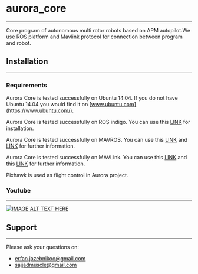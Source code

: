 # aurora_core
----------

Core program of autonomous multi rotor robots based on APM autopilot.We use ROS platform and Mavlink protocol for connection between program and robot.

## Installation
-------------------

### Requirements

Aurora Core is tested successfully on Ubuntu 14.04. If you do not have Ubuntu 14.04 you would find it on [www.ubuntu.com](https://www.ubuntu.com/).

Aurora Core is tested successfully on ROS indigo. You can use this [LINK](http://wiki.ros.org/indigo/Installation/Ubuntu) for installation.

Aurora Core is tested successfully on MAVROS. You can use this [LINK](http://wiki.ros.org/mavros) and [LINK](https://dev.px4.io/ros-mavros-installation.html) for further information.

Aurora Core is tested successfully on MAVLink. You can use this [LINK](http://wiki.ros.org/mavlink) and this [LINK](http://qgroundcontrol.org/mavlink/) for further information.

Pixhawk is used as flight control in Aurora project.

### Youtube
----------------

[![IMAGE ALT TEXT HERE](https://img.youtube.com/vi/wumIN9yP0dw/0.jpg)](https://www.youtube.com/watch?v=wumIN9yP0dw)


## Support
-----------------

Please ask your questions on:

- erfan.jazebnikoo@gmail.com
- sajjadmuscle@gmail.com
